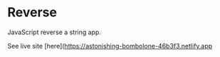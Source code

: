 # Reverse

JavaScript reverse a string app.

See live site [here](https://astonishing-bombolone-46b3f3.netlify.app
